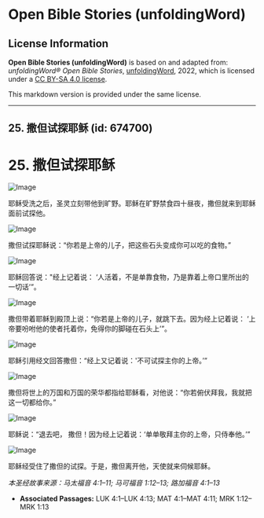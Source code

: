 # Open Bible Stories (unfoldingWord)

## License Information

**Open Bible Stories (unfoldingWord)** is based on and adapted from: _unfoldingWord® Open Bible Stories_, [unfoldingWord](https://unfoldingword.org/utw), 2022, which is licensed under a [CC BY-SA 4.0 license](https://creativecommons.org/licenses/by-sa/4.0/legalcode.en).

This markdown version is provided under the same license.



--------------------------------

## 25. 撒但试探耶稣 (id: 674700)

25\. 撒但试探耶稣
===========

![Image](https://cdn.door43.org/obs/jpg/360px/obs-en-25-01.jpg?direct&)

耶稣受洗之后，圣灵立刻带他到旷野。耶稣在旷野禁食四十昼夜，撒但就来到耶稣面前试探他。

![Image](https://cdn.door43.org/obs/jpg/360px/obs-en-25-02.jpg?direct&)

撒但试探耶稣说：“你若是上帝的儿子，把这些石头变成你可以吃的食物。”

![Image](https://cdn.door43.org/obs/jpg/360px/obs-en-25-03.jpg?direct&)

耶稣回答说："经上记着说： ‘人活着，不是单靠食物，乃是靠着上帝口里所出的一切话’”。

![Image](https://cdn.door43.org/obs/jpg/360px/obs-en-25-04.jpg?direct&)

撒但带着耶稣到殿顶上说：“你若是上帝的儿子，就跳下去。因为经上记着说： ‘上帝要吩咐他的使者托着你，免得你的脚碰在石头上’”。

![Image](https://cdn.door43.org/obs/jpg/360px/obs-en-25-05.jpg?direct&)

耶稣引用经文回答撒但：“经上又记着说：'不可试探主你的上帝。’”

![Image](https://cdn.door43.org/obs/jpg/360px/obs-en-25-06.jpg?direct&)

撒但将世上的万国和万国的荣华都指给耶稣看，对他说：“你若俯伏拜我，我就把这一切都给你。”

![Image](https://cdn.door43.org/obs/jpg/360px/obs-en-25-07.jpg?direct&)

耶稣说：“退去吧， 撒但！因为经上记着说：‘单单敬拜主你的上帝，只侍奉他。’”

![Image](https://cdn.door43.org/obs/jpg/360px/obs-en-25-08.jpg?direct&)

耶稣经受住了撒但的试探。于是，撒但离开他，天使就来伺候耶稣。

*本圣经故事来源：马太福音 4:1–11; 马可福音 1:12–13; 路加福音 4:1–13*

* **Associated Passages:** LUK 4:1–LUK 4:13; MAT 4:1–MAT 4:11; MRK 1:12–MRK 1:13


